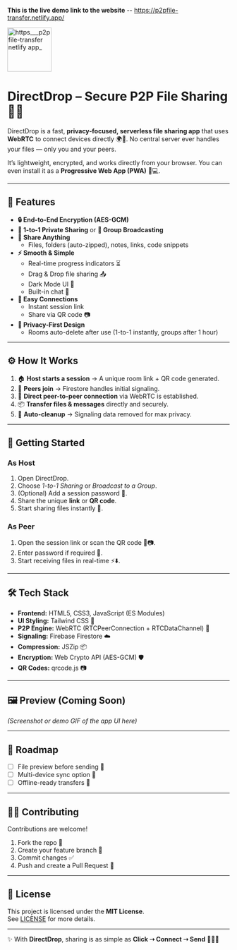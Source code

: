 **This is the live demo link to the website** -- https://p2pfile-transfer.netlify.app/

<img width="100" height="100" alt="https___p2pfile-transfer netlify app_" src="https://github.com/user-attachments/assets/6ee7f95f-2f27-43a1-9b10-93560f80a6fd" />

# DirectDrop – Secure P2P File Sharing 🔗✨

DirectDrop is a fast, **privacy-focused, serverless file sharing app** that uses **WebRTC** to connect devices directly 🌍💫. No central server ever handles your files — only you and your peers.  

It’s lightweight, encrypted, and works directly from your browser. You can even install it as a **Progressive Web App (PWA)** 📱💻.

---

## 🚀 Features

- **🔒 End-to-End Encryption (AES-GCM)**
- **👥 1-to-1 Private Sharing** or **📡 Group Broadcasting**
- **📂 Share Anything**
  - Files, folders (auto-zipped), notes, links, code snippets
- **⚡ Smooth & Simple**
  - Real-time progress indicators ⏳  
  - Drag & Drop file sharing 📤  
  - Dark Mode UI 🌙  
  - Built-in chat 💬
- **🔗 Easy Connections**
  - Instant session link  
  - Share via QR code 📷
- **🧹 Privacy-First Design**
  - Rooms auto-delete after use (1-to-1 instantly, groups after 1 hour)

---

## ⚙️ How It Works

1. 🏠 **Host starts a session** → A unique room link + QR code generated.  
2. 👤 **Peers join** → Firestore handles initial signaling.  
3. 🔗 **Direct peer-to-peer connection** via WebRTC is established.  
4. 📦 **Transfer files & messages** directly and securely.  
5. 🧹 **Auto-cleanup** → Signaling data removed for max privacy.  

---

## 📖 Getting Started

### As Host
1. Open DirectDrop.  
2. Choose *1-to-1 Sharing* or *Broadcast to a Group*.  
3. (Optional) Add a session password 🔐.  
4. Share the unique **link** or **QR code**.  
5. Start sharing files instantly 🎉.  

### As Peer
1. Open the session link or scan the QR code 🔗📷.  
2. Enter password if required 🔑.  
3. Start receiving files in real-time ⚡⬇️.  

---

## 🛠️ Tech Stack

- **Frontend:** HTML5, CSS3, JavaScript (ES Modules)  
- **UI Styling:** Tailwind CSS 🎨  
- **P2P Engine:** WebRTC (RTCPeerConnection + RTCDataChannel) 🔗  
- **Signaling:** Firebase Firestore ☁️  
- **Compression:** JSZip 📦  
- **Encryption:** Web Crypto API (AES-GCM) 🛡️  
- **QR Codes:** qrcode.js 📷  

---

## 🖼️ Preview (Coming Soon)

*(Screenshot or demo GIF of the app UI here)*

---

## 📌 Roadmap

- [ ] File preview before sending 📑  
- [ ] Multi-device sync option 🔄  
- [ ] Offline-ready transfers 🔌  

---

## 👨‍💻 Contributing

Contributions are welcome!  
1. Fork the repo 🍴  
2. Create your feature branch 🌱  
3. Commit changes ✅  
4. Push and create a Pull Request 🔀  

---

## 📜 License

This project is licensed under the **MIT License**.  
See [LICENSE](LICENSE) for more details.

---

✨ With **DirectDrop**, sharing is as simple as **Click ➝ Connect ➝ Send** 🚀🔗🎉
